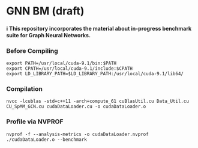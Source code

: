 # GNN BM (draft)

#### :information_source: This repository incorporates the material about in-progress benchmark suite for Graph Neural Networks.

### Before Compiling
`export PATH=/usr/local/cuda-9.1/bin:$PATH`  
`export CPATH=/usr/local/cuda-9.1/include:$CPATH`  
`export LD_LIBRARY_PATH=$LD_LIBRARY_PATH:/usr/local/cuda-9.1/lib64/`  

### Compilation
`nvcc -lcublas -std=c++11 -arch=compute_61 cuBlasUtil.cu Data_Util.cu CU_SpMM_GCN.cu cudaDataLoader.cu -o cudaDataLoader.o`  

### Profile via NVPROF
`nvprof -f --analysis-metrics -o cudaDataLoader.nvprof ./cudaDataLoader.o --benchmark`  
